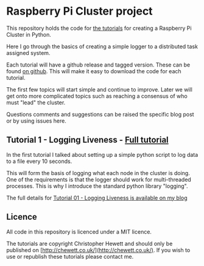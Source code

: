 Raspberry Pi Cluster project
============================

This repository holds the code for [the tutorials](https://chewett.co.uk/blog/category/raspberry-pi-cluster/) for creating a Raspberry Pi Cluster in Python.

Here I go through the basics of creating a simple logger to a distributed task assigned system.

Each tutorial will have a github release and tagged version. These can be found
[on github](https://github.com/chewett/RaspberryPiCluster/releases).
This will make it easy to download the code for each tutorial.

The first few topics will start simple and continue to improve.
Later we will get onto more complicated topics such as reaching a consensus of who must "lead" the cluster.

Questions comments and suggestions can be raised the specific blog post or by using issues here.

## Tutorial 1 - Logging Liveness - [Full tutorial](https://chewett.co.uk/blog/741/raspberry-pi-cluster-node-01-logging-liveness/) 
 
In the first tutorial I talked about setting up a simple python script to log data to a file every 10 seconds.

This will form the basis of logging what each node in the cluster is doing. One of the requirements is
that the logger should work for multi-threaded processes. This is why I introduce the standard python
library "logging".

The full details for
[Tutorial 01 - Logging Liveness is available on my blog](https://chewett.co.uk/blog/741/raspberry-pi-cluster-node-01-logging-liveness/)

## Licence

All code in this repository is licenced under a MIT licence.

The tutorials are copyright Christopher Hewett and should only be 
published on [http://chewett.co.uk/](http://chewett.co.uk/).
If you wish to use or republish these tutorials please contact me.

